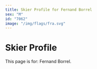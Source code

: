 ```yaml
---
title: Skier Profile for Fernand Borrel
sex: "M"
id: "7062"
image: "/img/flags/fra.svg" 
---
```


# Skier Profile

This page is for: Fernand Borrel.
    